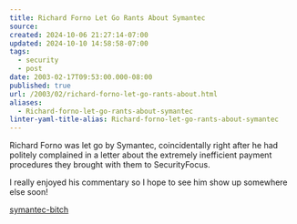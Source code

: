 ```yaml
---
title: Richard Forno Let Go Rants About Symantec
source: 
created: 2024-10-06 21:27:14-07:00
updated: 2024-10-10 14:58:58-07:00
tags:
  - security
  - post
date: 2003-02-17T09:53:00.000-08:00
published: true
url: /2003/02/richard-forno-let-go-rants-about.html
aliases:
  - Richard-forno-let-go-rants-about-symantec
linter-yaml-title-alias: Richard-forno-let-go-rants-about-symantec
---
```



Richard Forno was let go by Symantec, coincidentally right after he had politely complained in a letter about the extremely inefficient payment procedures they brought with them to SecurityFocus.  
  
I really enjoyed his commentary so I hope to see him show up somewhere else soon!  
  
[symantec-bitch](http://www.infowarrior.org/symantec/symantec-lackingcommonsense.html "symantec-bitch")